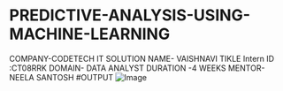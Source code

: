 # PREDICTIVE-ANALYSIS-USING-MACHINE-LEARNING
COMPANY-CODETECH IT SOLUTION 
NAME- VAISHNAVI TIKLE 
Intern ID :CT08RRK 
DOMAIN- DATA ANALYST 
DURATION -4 WEEKS 
MENTOR-NEELA SANTOSH
#OUTPUT
![Image](https://github.com/user-attachments/assets/128cdfd6-dbd1-4ac3-a5a4-94f717313052)
